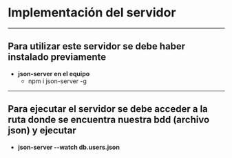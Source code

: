# Implementación del servidor
___

## Para utilizar este servidor se debe haber instalado previamente
  - **json-server en el equipo**
    - npm i json-server -g

___

## Para ejecutar el servidor se debe acceder a la ruta donde se encuentra nuestra bdd (archivo json) y ejecutar
  - **json-server --watch db.users.json**